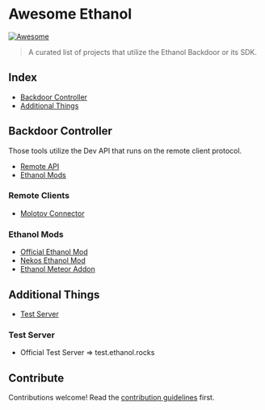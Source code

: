 # Awesome Ethanol 
[![Awesome](https://awesome.re/badge.svg)](https://awesome.re)

> A curated list of projects that utilize the Ethanol Backdoor or its SDK.


## Index

- [Backdoor Controller](#backdoor-controller)
- [Additional Things](https://github.com/Satanaelcode/Awesome-Ethanol/edit/main/readme.md#additional-things)

## Backdoor Controller

Those tools utilize the Dev API that runs on the remote client protocol.

- [Remote API](#remote-clients)
- [Ethanol Mods](#ethanol-mods)

### Remote Clients

- [Molotov Connector](https://github.com/Veslydev/EthanolRemoteDiscord)


### Ethanol Mods

- [Official Ethanol Mod](https://github.com/EthanolMC/EthanolMod)
- [Nekos Ethanol Mod](https://github.com/NekosAreKawaii/EthanolMod)
- [Ethanol Meteor Addon](https://github.com/Dark-Developments/Ethanol-Meteor-Addon)

## Additional Things

- [Test Server](https://github.com/Satanaelcode/Awesome-Ethanol/edit/main/readme.md#test-server)

### Test Server

- Official Test Server => test.ethanol.rocks

## Contribute

Contributions welcome! Read the [contribution guidelines](contributing.md) first.

